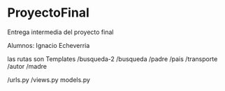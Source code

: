 # ProyectoFinal
Entrega intermedia del proyecto final

Alumnos: Ignacio Echeverria

las rutas son
Templates
/busqueda-2
/busqueda
/padre
/pais
/transporte
/autor
/madre

/urls.py
/views.py
models.py